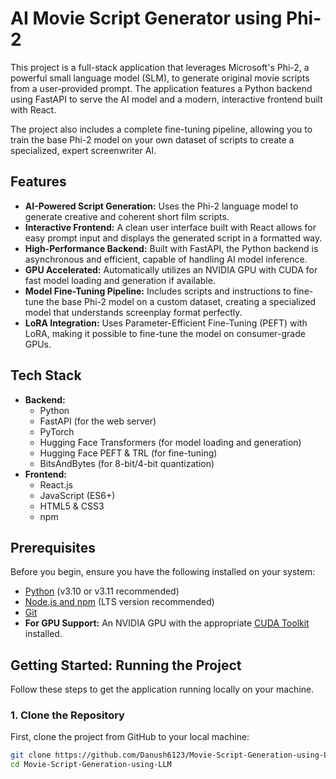 # AI Movie Script Generator using Phi-2

This project is a full-stack application that leverages Microsoft's Phi-2, a powerful small language model (SLM), to generate original movie scripts from a user-provided prompt. The application features a Python backend using FastAPI to serve the AI model and a modern, interactive frontend built with React.

The project also includes a complete fine-tuning pipeline, allowing you to train the base Phi-2 model on your own dataset of scripts to create a specialized, expert screenwriter AI.

 <!-- It's a good idea to take a screenshot of your app and upload it to a service like imgur.com, then replace this URL with your own screenshot URL. -->

## Features

-   **AI-Powered Script Generation:** Uses the Phi-2 language model to generate creative and coherent short film scripts.
-   **Interactive Frontend:** A clean user interface built with React allows for easy prompt input and displays the generated script in a formatted way.
-   **High-Performance Backend:** Built with FastAPI, the Python backend is asynchronous and efficient, capable of handling AI model inference.
-   **GPU Accelerated:** Automatically utilizes an NVIDIA GPU with CUDA for fast model loading and generation if available.
-   **Model Fine-Tuning Pipeline:** Includes scripts and instructions to fine-tune the base Phi-2 model on a custom dataset, creating a specialized model that understands screenplay format perfectly.
-   **LoRA Integration:** Uses Parameter-Efficient Fine-Tuning (PEFT) with LoRA, making it possible to fine-tune the model on consumer-grade GPUs.

## Tech Stack

-   **Backend:**
    -   Python
    -   FastAPI (for the web server)
    -   PyTorch
    -   Hugging Face Transformers (for model loading and generation)
    -   Hugging Face PEFT & TRL (for fine-tuning)
    -   BitsAndBytes (for 8-bit/4-bit quantization)
-   **Frontend:**
    -   React.js
    -   JavaScript (ES6+)
    -   HTML5 & CSS3
    -   npm

## Prerequisites

Before you begin, ensure you have the following installed on your system:

-   [Python](https://www.python.org/downloads/) (v3.10 or v3.11 recommended)
-   [Node.js and npm](https://nodejs.org/en/) (LTS version recommended)
-   [Git](https://git-scm.com/)
-   **For GPU Support:** An NVIDIA GPU with the appropriate [CUDA Toolkit](https://developer.nvidia.com/cuda-toolkit) installed.

## Getting Started: Running the Project

Follow these steps to get the application running locally on your machine.

### 1. Clone the Repository

First, clone the project from GitHub to your local machine:
```bash
git clone https://github.com/Danush6123/Movie-Script-Generation-using-LLM.git
cd Movie-Script-Generation-using-LLM
